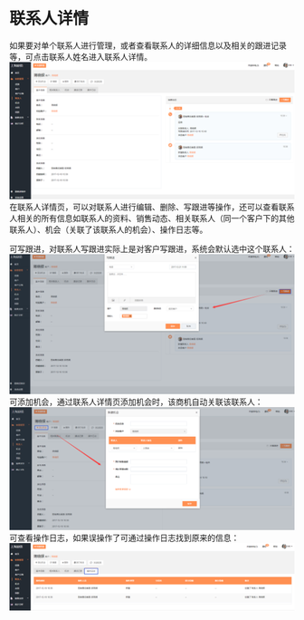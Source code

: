 # 联系人详情

如果要对单个联系人进行管理，或者查看联系人的详细信息以及相关的跟进记录等，可点击联系人姓名进入联系人详情。![](/assets/lix联系人详情.png)在联系人详情页，可以对联系人进行编辑、删除、写跟进等操作，还可以查看联系人相关的所有信息如联系人的资料、销售动态、相关联系人（同一个客户下的其他联系人）、机会（关联了该联系人的机会）、操作日志等。

可写跟进，对联系人写跟进实际上是对客户写跟进，系统会默认选中这个联系人：![](/assets/lix联系人详情2.png)可添加机会，通过联系人详情页添加机会时，该商机自动关联该联系人：![](/assets/lix详情机会3.png)可查看操作日志，如果误操作了可通过操作日志找到原来的信息：![](/assets/lix联系人操作日志.png)

